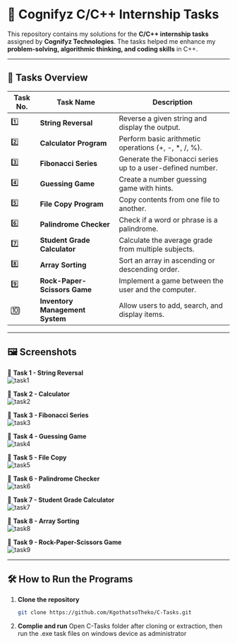 # 🚀 Cognifyz C/C++ Internship Tasks  

This repository contains my solutions for the **C/C++ internship tasks** assigned by **Cognifyz Technologies**. The tasks helped me enhance my **problem-solving, algorithmic thinking, and coding skills** in C++.  

---

## 📌 Tasks Overview  

| Task No. | Task Name | Description |
|----------|--------------------------|-------------------------------------|
| 1️⃣ | **String Reversal** | Reverse a given string and display the output. |
| 2️⃣ | **Calculator Program** | Perform basic arithmetic operations (+, -, *, /, %). |
| 3️⃣ | **Fibonacci Series** | Generate the Fibonacci series up to a user-defined number. |
| 4️⃣ | **Guessing Game** | Create a number guessing game with hints. |
| 5️⃣ | **File Copy Program** | Copy contents from one file to another. |
| 6️⃣ | **Palindrome Checker** | Check if a word or phrase is a palindrome. |
| 7️⃣ | **Student Grade Calculator** | Calculate the average grade from multiple subjects. |
| 8️⃣ | **Array Sorting** | Sort an array in ascending or descending order. |
| 9️⃣ | **Rock-Paper-Scissors Game** | Implement a game between the user and the computer. |
| 🔟 | **Inventory Management System** | Allow users to add, search, and display items. |

---

## 🖼️ Screenshots  

📌 **Task 1 - String Reversal**  
![task1](https://github.com/user-attachments/assets/9266f88d-04e3-4bad-8756-67e2c0b80a07)

📌 **Task 2 - Calculator**  
  ![task2](https://github.com/user-attachments/assets/4f0fca0e-eac0-46b2-b3c2-f0b4ea6aeb3f)

📌 **Task 3 - Fibonacci Series**  
 ![task3](https://github.com/user-attachments/assets/94a2005a-1980-4631-b304-f0098f5eb9e0)

📌 **Task 4 - Guessing Game**  
 ![task4](https://github.com/user-attachments/assets/29f3c7bb-1eed-4a34-8108-7f6c1caa6dfe)

📌 **Task 5 - File Copy**  
  ![task5](https://github.com/user-attachments/assets/8ef4ac03-fcad-4e6f-9b8b-e90a07d42c87)

📌 **Task 6 - Palindrome Checker**  
 ![task6](https://github.com/user-attachments/assets/a4f348c8-299e-47a0-8560-754757891336)

📌 **Task 7 - Student Grade Calculator**  
![task7](https://github.com/user-attachments/assets/da541976-d230-474c-a422-2014ffdd644f)

📌 **Task 8 - Array Sorting**  
![task8](https://github.com/user-attachments/assets/d398ea9f-bf71-4d82-ba89-2da2ee4ed9f0)

📌 **Task 9 - Rock-Paper-Scissors Game**  
![task9](https://github.com/user-attachments/assets/5e1fd8b3-55a5-42e6-82a3-36c5ab6df829)


---

## 🛠️ How to Run the Programs  

1. **Clone the repository**  
   ```bash
   git clone https://github.com/KgothatsoTheko/C-Tasks.git
2. **Complie and run**
   Open C-Tasks folder after cloning or extraction, then run the .exe task files on windows device as administrator 
